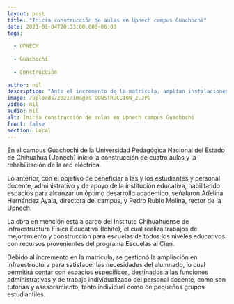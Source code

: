 ```yaml
---
layout: post
title: "Inicia construcción de aulas en Upnech campus Guachochi"
date: 2021-01-04T20:33:00.000-06:00
tags:
  
  - UPNECH
  
  - Guachochi
  
  - Construcción
  
author: nil
description: "Ante el incremento de la matrícula, amplían instalaciones de la Universidad Pedagógica Nacional del Estado de Chihuahua, con recursos del programa Escuelas al Cien; además se rehabilitará la red eléctrica"
image: /uploads/2021/images-CONSTRUCCIÓN_2.JPG
video: nil
audio: nil
alt: Inicia construcción de aulas en Upnech campus Guachochi
front: false
section: Local
---
```


En el campus Guachochi de la Universidad Pedagógica Nacional del Estado de Chihuahua (Upnech) inició la construcción de cuatro aulas y la rehabilitación de la red eléctrica.

Lo anterior, con el objetivo de beneficiar a las y los estudiantes y personal docente, administrativo y de apoyo de la institución educativa, habilitando espacios para alcanzar un óptimo desarrollo académico, señalaron Adelina Hernández Ayala, directora del campus, y Pedro Rubio Molina, rector de la Upnech.

La obra en mención está a cargo del Instituto Chihuahuense de Infraestructura Física Educativa (Ichife), el cual realiza trabajos de mejoramiento y construcción para escuelas de todos los niveles educativos con recursos provenientes del programa Escuelas al Cien.

Debido al incremento en la matrícula, se gestionó la ampliación en infraestructura para satisfacer las necesidades del alumnado, lo cual permitirá contar con espacios específicos, destinados a las funciones administrativas y de trabajo individualizado del personal docente, como son tutorías y asesoramiento, tanto individual como de pequeños grupos estudiantiles.
